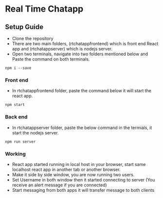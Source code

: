 # Real Time Chatapp
 
## Setup Guide

* Clone the repository
* There are two main folders, (rtchatappfrontend) which is front end React app and (rtchatappserver) which is nodejs server.
* Open two terminals, navigate into two folders mentioned below and Paste the command on both terminals.

```
npm i --save
```

### Front end

* In rtchatappfrontend folder, paste the command below it will start the react app.

```
npm start
```

### Back end
 
* In rtchatappserver folder, paste the below command in the termials, it start the nodejs server.

```
npm run server
```

### Working

* React app started running in local host in your browser, start same localhost react app in another tab or another browser.
* Make it side by side window, you are now running two users.
* Set Username in both window then it started connecting to server (You receive an alert message if you are connected)
* Start messaging from both apps it will transfer message to both clients
